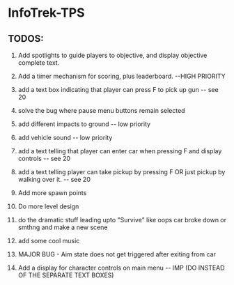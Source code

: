 # InfoTrek-TPS

## TODOS:

1. Add spotlights to guide players to objective, and display objective complete text.

2. Add a timer mechanism for scoring, plus leaderboard. --HIGH PRIORITY

3. add a text box indicating that player can press F to pick up gun -- see 20

6. solve the bug where pause menu buttons remain selected

10. add different impacts to ground -- low priority

12. add vehicle sound -- low priority

13. add a text telling that player can enter car when pressing F and display controls -- see 20
14. add a text telling player can take pickup by pressing F OR just pickup by walking over it. -- see 20
15. Add more spawn points
16. Do more level design
17. do the dramatic stuff leading upto "Survive" like oops car broke down or smthng and make a new scene
18. add some cool music

19.  MAJOR BUG - Aim state does not get triggered after exiting from car

20. Add a display for character controls on main menu -- IMP (DO INSTEAD OF THE SEPARATE TEXT BOXES)